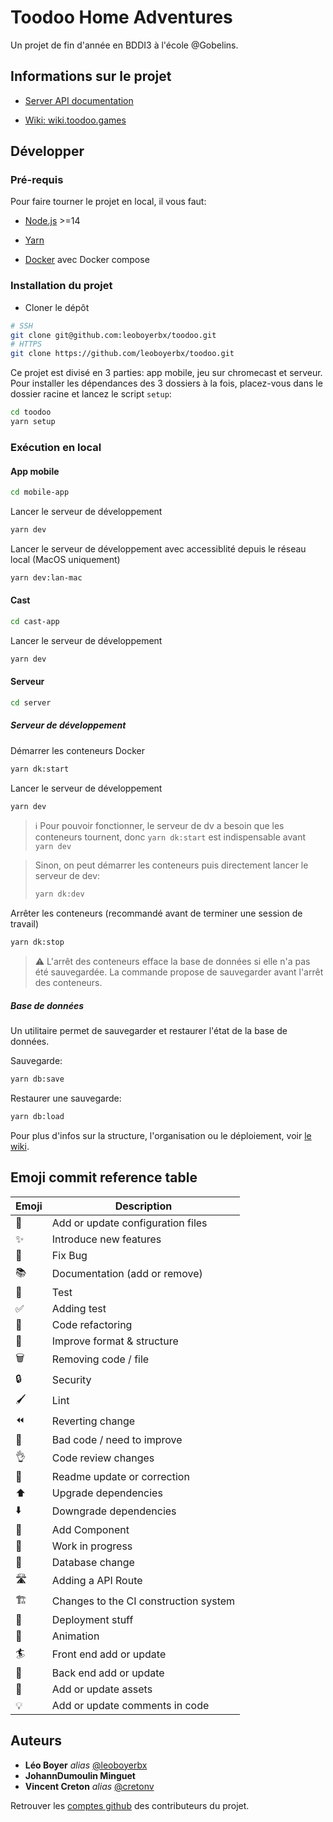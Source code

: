 # Toodoo Home Adventures

Un projet de fin d'année en BDDI3 à l'école @Gobelins.

## Informations sur le projet

- [Server API documentation](server/README.md)

- [Wiki: wiki.toodoo.games](https://wiki.toodoo.games)

## Développer

### Pré-requis

Pour faire tourner le projet en local, il vous faut:

- [Node.js](https://nodejs.org/) >=14

- [Yarn](https://classic.yarnpkg.com/en/docs/install)

- [Docker](https://www.docker.com/get-started) avec Docker compose

### Installation du projet

- Cloner le dépôt

```bash
# SSH
git clone git@github.com:leoboyerbx/toodoo.git
# HTTPS
git clone https://github.com/leoboyerbx/toodoo.git
```

Ce projet est divisé en 3 parties: app mobile, jeu sur chromecast et serveur. Pour installer les dépendances des 3 dossiers à la fois, placez-vous dans le dossier racine et lancez le script `setup`:

```bash
cd toodoo
yarn setup
```

### Exécution en local

#### App mobile

```bash
cd mobile-app
```

Lancer le serveur de développement

```bash
yarn dev 
```

Lancer le serveur de développement avec accessiblité depuis le réseau local (MacOS uniquement)

```bash
yarn dev:lan-mac
```

#### Cast

```bash
cd cast-app
```

Lancer le serveur de développement

```bash
yarn dev
```

#### Serveur

```bash
cd server
```

##### Serveur de développement

Démarrer les conteneurs Docker

```bash
yarn dk:start
```

Lancer le serveur de développement

```bash
yarn dev
```

> ℹ  Pour pouvoir fonctionner, le serveur de dv a besoin que les conteneurs tournent, donc `yarn dk:start` est indispensable avant `yarn dev`

> Sinon, on peut démarrer les conteneurs puis directement lancer le serveur de dev:
> 
> ```bash
> yarn dk:dev
> ```



Arrêter les conteneurs (recommandé avant de terminer une session de travail)

```bash
yarn dk:stop
```

> ⚠️  L'arrêt des conteneurs efface la base de données si elle n'a pas été sauvegardée. La commande propose de sauvegarder avant l'arrêt des conteneurs.

##### Base de données

Un utilitaire permet de sauvegarder et restaurer l'état de la base de données.

Sauvegarde:

```bash
yarn db:save
```

Restaurer une sauvegarde:

```bash
yarn db:load
```

Pour plus d'infos sur la structure, l'organisation ou le déploiement, voir [le wiki](https://wiki.toodoo.games).



## Emoji commit reference table

| Emoji | Description                           |
| ----- | ------------------------------------- |
| 🔧    | Add or update configuration files     |
| ✨     | Introduce new features                |
| 🐞    | Fix Bug                               |
| 📚    | Documentation (add or remove)         |
| 🚨    | Test                                  |
| ✅     | Adding test                           |
| 🔨    | Code refactoring                      |
| 🎨    | Improve format & structure            |
| 🗑    | Removing code / file                  |
| 🔒    | Security                              |
| 🖌    | Lint                                  |
| ⏪     | Reverting change                      |
| 💩    | Bad code / need to improve            |
| 👌    | Code review changes                   |
| 📄    | Readme update or correction           |
| ⬆️    | Upgrade dependencies                  |
| ⬇️    | Downgrade dependencies                |
| 🧩    | Add Component                         |
| 🚧    | Work in progress                      |
| 🥞    | Database change                       |
| 🛣    | Adding a API Route                    |
| 🏗    | Changes to the CI construction system |
| 🚀    | Deployment stuff                      |
| 🤹    | Animation                             |
| 🏄    | Front end add or update               |
| 🥷    | Back end add or update                |
| 🍱    | Add or update assets                  |
| 💡    | Add or update comments in code        |

## Auteurs

* **Léo Boyer** _alias_ [@leoboyerbx](https://www.linkedin.com/in/leoboyerbx/)
* **JohannDumoulin Minguet**
* **Vincent Creton** _alias_ [@cretonv](https://fr.linkedin.com/in/vincent-creton-776816187)

Retrouver les [comptes github](https://github.com/leoboyerbx/toodoo/contributors) des contributeurs du projet.
